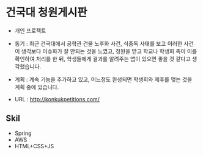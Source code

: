 # 건국대 청원게시판
* 개인 프로젝트
* 동기 : 최근 건국대에서 공학관 건물 노후화 사건, 식중독 사태를 보고 이러한 사건이 생각보다 이슈화가 잘 안되는 것을 느꼈고,  청원을 받고 학교나 학생회 측이 이를 확인하여 처리를 한 뒤, 학생들에게 결과를 알려주는 앱이 있으면 좋을 것 같다고 생각했습니다.
* 계획 : 계속 기능을 추가하고 있고, 어느정도 완성되면 학생회와 제휴를 맺는 것을 계획 중에 있습니다.

* URL : http://konkukpetitions.com/

## Skil
* Spring
* AWS
* HTML+CSS+JS
